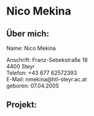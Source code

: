 # Nico Mekina

## Über mich:
<p> Name:       Nico Mekina </p>
Anschrift:  Franz-Sebekstraße 18 </br>
            4400 Steyr </br>
Telefon:    +43 677 62572393 </br>
E-Mail:     nmekina@htl-steyr.ac.at </br>
geboren:    07.04.2005 </br>

## Projekt:
